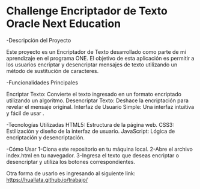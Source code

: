 <h1> Challenge Encriptador de Texto Oracle Next Education </h1>

-Descripción del Proyecto

Este proyecto es un Encriptador de Texto desarrollado como parte de mi aprendizaje en el programa ONE.
El objetivo de esta aplicación es permitir a los usuarios encriptar y desencriptar mensajes de texto utilizando un método de sustitución de caracteres.

-Funcionalidades Principales

Encriptar Texto: Convierte el texto ingresado en un formato encriptado utilizando un algoritmo.
Desencriptar Texto: Deshace la encriptación para revelar el mensaje original.
Interfaz de Usuario Simple: Una interfaz intuitiva y fácil de usar .

-Tecnologías Utilizadas
HTML5: Estructura de la página web.
CSS3: Estilización y diseño de la interfaz de usuario.
JavaScript: Lógica de encriptación y desencriptación.

-Cómo Usar
1-Clona este repositorio en tu máquina local.
2-Abre el archivo index.html en tu navegador.
3-Ingresa el texto que deseas encriptar o desencriptar y utiliza los botones correspondientes.

Otra forma de usarlo es ingresando al siguiente link:
https://huallata.github.io/trabajo/




